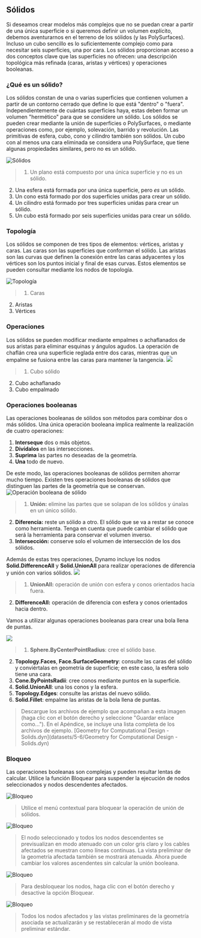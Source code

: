 

## Sólidos

Si deseamos crear modelos más complejos que no se puedan crear a partir de una única superficie o si queremos definir un volumen explícito, debemos aventurarnos en el terreno de los sólidos (y las PolySurfaces). Incluso un cubo sencillo es lo suficientemente complejo como para necesitar seis superficies, una por cara. Los sólidos proporcionan acceso a dos conceptos clave que las superficies no ofrecen: una descripción topológica más refinada (caras, aristas y vértices) y operaciones booleanas.

### ¿Qué es un sólido?

Los sólidos constan de una o varias superficies que contienen volumen a partir de un contorno cerrado que define lo que está "dentro" o "fuera". Independientemente de cuántas superficies haya, estas deben formar un volumen "hermético" para que se considere un sólido. Los sólidos se pueden crear mediante la unión de superficies o PolySurfaces, o mediante operaciones como, por ejemplo, solevación, barrido y revolución. Las primitivas de esfera, cubo, cono y cilindro también son sólidos. Un cubo con al menos una cara eliminada se considera una PolySurface, que tiene algunas propiedades similares, pero no es un sólido.

![Sólidos](images/5-6/Primitives.jpg)

> 1. Un plano está compuesto por una única superficie y no es un sólido.
2. Una esfera está formada por una única superficie, pero *es* un sólido.
3. Un cono está formado por dos superficies unidas para crear un sólido.
4. Un cilindro está formado por tres superficies unidas para crear un sólido.
5. Un cubo está formado por seis superficies unidas para crear un sólido.

### Topología

Los sólidos se componen de tres tipos de elementos: vértices, aristas y caras. Las caras son las superficies que conforman el sólido. Las aristas son las curvas que definen la conexión entre las caras adyacentes y los vértices son los puntos inicial y final de esas curvas. Estos elementos se pueden consultar mediante los nodos de topología.

![Topología](images/5-6/Solid-topology.jpg)

> 1. Caras
2. Aristas
3. Vértices

### Operaciones

Los sólidos se pueden modificar mediante empalmes o achaflanados de sus aristas para eliminar esquinas y ángulos agudos. La operación de chaflán crea una superficie reglada entre dos caras, mientras que un empalme se fusiona entre las caras para mantener la tangencia. ![](images/5-6/SolidOperations.jpg)

> 1. Cubo sólido
2. Cubo achaflanado
3. Cubo empalmado

### Operaciones booleanas

Las operaciones booleanas de sólidos son métodos para combinar dos o más sólidos. Una única operación booleana implica realmente la realización de cuatro operaciones:

1. **Interseque** dos o más objetos.
2. **Divídalos** en las intersecciones.
3. **Suprima** las partes no deseadas de la geometría.
4. **Una** todo de nuevo.

De este modo, las operaciones booleanas de sólidos permiten ahorrar mucho tiempo. Existen tres operaciones booleanas de sólidos que distinguen las partes de la geometría que se conservan. ![Operación booleana de sólido](images/5-6/SolidBooleans.jpg)

> 1. **Unión:** elimine las partes que se solapan de los sólidos y únalas en un único sólido.
2. **Diferencia:** reste un sólido a otro. El sólido que se va a restar se conoce como herramienta. Tenga en cuenta que puede cambiar el sólido que será la herramienta para conservar el volumen inverso.
3. **Intersección:** conserve solo el volumen de intersección de los dos sólidos.

Además de estas tres operaciones, Dynamo incluye los nodos **Solid.DifferenceAll** y **Solid.UnionAll** para realizar operaciones de diferencia y unión con varios sólidos. ![](images/5-6/BooleanAll.jpg)

> 1. **UnionAll:** operación de unión con esfera y conos orientados hacia fuera.
2. **DifferenceAll:** operación de diferencia con esfera y conos orientados hacia dentro.

Vamos a utilizar algunas operaciones booleanas para crear una bola llena de puntas.

![](images/5-6/spikyBallExample.jpg)

> 1. **Sphere.ByCenterPointRadius**: cree el sólido base.
2. **Topology.Faces**, **Face.SurfaceGeometry**: consulte las caras del sólido y conviértalas en geometría de superficie; en este caso, la esfera solo tiene una cara.
3. **Cone.ByPointsRadii**: cree conos mediante puntos en la superficie.
4. **Solid.UnionAll**: una los conos y la esfera.
5. **Topology.Edges**: consulte las aristas del nuevo sólido.
6. **Solid.Fillet**: empalme las aristas de la bola llena de puntas.
> Descargue los archivos de ejemplo que acompañan a esta imagen (haga clic con el botón derecho y seleccione "Guardar enlace como..."). En el Apéndice, se incluye una lista completa de los archivos de ejemplo. [Geometry for Computational Design - Solids.dyn](datasets/5-6/Geometry for Computational Design - Solids.dyn)

### Bloqueo

Las operaciones booleanas son complejas y pueden resultar lentas de calcular. Utilice la función Bloquear para suspender la ejecución de nodos seleccionados y nodos descendentes afectados.

![Bloqueo](images/5-6/freeze-01.jpg)

> Utilice el menú contextual para bloquear la operación de unión de sólidos.

![Bloqueo](images/5-6/freeze-02.jpg)

> El nodo seleccionado y todos los nodos descendentes se previsualizan en modo atenuado con un color gris claro y los cables afectados se muestran como líneas continuas. La vista preliminar de la geometría afectada también se mostrará atenuada. Ahora puede cambiar los valores ascendentes sin calcular la unión booleana.

![Bloqueo](images/5-6/freeze-03.jpg)

> Para desbloquear los nodos, haga clic con el botón derecho y desactive la opción Bloquear.

![Bloqueo](images/5-6/freeze-04.jpg)

> Todos los nodos afectados y las vistas preliminares de la geometría asociada se actualizarán y se restablecerán al modo de vista preliminar estándar.

